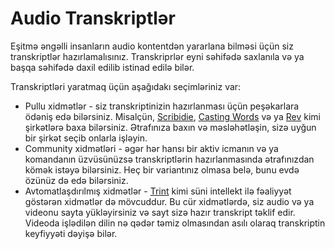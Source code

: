 # Audio Transkriptlər

Eşitmə əngəlli insanların audio kontentdən yararlana bilməsi üçün siz transkriptlər hazırlamalısınız. Transkriprlər eyni səhifədə saxlanıla və ya başqa səhifədə daxil edilib istinad edilə bilər.

Transkriptləri yaratmaq üçün aşağıdakı seçimləriniz var:

- Pullu xidmətlər - siz transkriptinizin hazırlanması üçün peşəkarlara ödəniş edə bilərsiniz. Misalçün, [Scribidie](https://scribie.com/), [Casting Words](https://castingwords.com/) və ya [Rev](https://www.rev.com/) kimi şirkətlərə baxa bilərsiniz. Ətrafınıza baxın və məsləhətləşin, sizə uyğun bir şirkət seçib onlarla işləyin.
- Community xidmətləri - əgər hər hansı bir aktiv icmanın və ya komandanın üzvüsünüzsə transkriptlərin hazırlanmasında ətrafınızdan kömək istəyə bilərsiniz. Heç bir variantınız olmasa belə, bunu evdə özünüz də edə bilərsiniz.
- Avtomatlaşdırılmış xidmətlər - [Trint](https://trint.com/) kimi süni intellekt ilə fəaliyyət göstərən xidmətlər də mövcuddur. Bu cür xidmətlərdə, siz audio və ya videonu sayta yükləyirsiniz və sayt sizə hazır transkript təklif edir. Videoda işlədilən dilin nə qədər təmiz olmasından asılı olaraq transkriptin keyfiyyəti dəyişə bilər.
